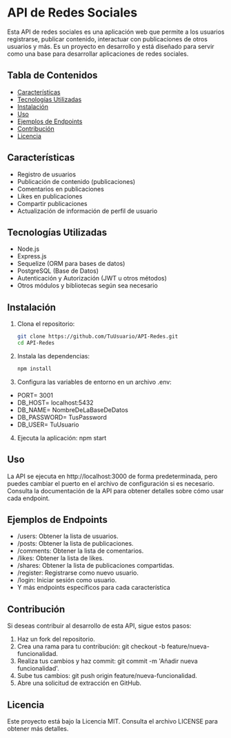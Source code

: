 # API de Redes Sociales

Esta API de redes sociales es una aplicación web que permite a los usuarios registrarse, publicar contenido, interactuar con publicaciones de otros usuarios y más. Es un proyecto en desarrollo y está diseñado para servir como una base para desarrollar aplicaciones de redes sociales.

## Tabla de Contenidos

- [Características](#características)
- [Tecnologías Utilizadas](#tecnologías-utilizadas)
- [Instalación](#instalación)
- [Uso](#uso)
- [Ejemplos de Endpoints](#ejemplos-de-endpoints)
- [Contribución](#contribución)
- [Licencia](#licencia)

## Características

- Registro de usuarios
- Publicación de contenido (publicaciones)
- Comentarios en publicaciones
- Likes en publicaciones
- Compartir publicaciones
- Actualización de información de perfil de usuario

## Tecnologías Utilizadas

- Node.js
- Express.js
- Sequelize (ORM para bases de datos)
- PostgreSQL (Base de Datos)
- Autenticación y Autorización (JWT u otros métodos)
- Otros módulos y bibliotecas según sea necesario

## Instalación

1. Clona el repositorio:

   ```bash
   git clone https://github.com/TuUsuario/API-Redes.git
   cd API-Redes

2. Instala las dependencias:
    ```bash
    npm install

3. Configura las variables de entorno en un archivo .env:
- PORT= 3001
- DB_HOST= localhost:5432
- DB_NAME= NombreDeLaBaseDeDatos
- DB_PASSWORD= TusPassword
- DB_USER= TuUsuario

4. Ejecuta la aplicación:
    npm start

## Uso
La API se ejecuta en http://localhost:3000 de forma predeterminada, pero puedes cambiar el puerto en el archivo de configuración si es necesario. Consulta la documentación de la API para obtener detalles sobre cómo usar cada endpoint.

## Ejemplos de Endpoints
- /users: Obtener la lista de usuarios.
- /posts: Obtener la lista de publicaciones.
- /comments: Obtener la lista de comentarios.
- /likes: Obtener la lista de likes.
- /shares: Obtener la lista de publicaciones compartidas.
- /register: Registrarse como nuevo usuario.
- /login: Iniciar sesión como usuario.
- Y más endpoints específicos para cada característica

## Contribución
Si deseas contribuir al desarrollo de esta API, sigue estos pasos:

1. Haz un fork del repositorio.
2. Crea una rama para tu contribución: git checkout -b feature/nueva-funcionalidad.
3. Realiza tus cambios y haz commit: git commit -m 'Añadir nueva funcionalidad'.
4. Sube tus cambios: git push origin feature/nueva-funcionalidad.
5. Abre una solicitud de extracción en GitHub.


## Licencia
Este proyecto está bajo la Licencia MIT. Consulta el archivo LICENSE para obtener más detalles.
